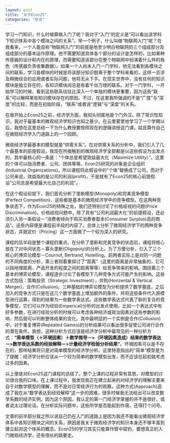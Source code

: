 ```yaml
---
layout: post
title: "关于Econ25"
categories: "杂谈"
---
```

学习一门知识，什么时候算做入门了呢？我对于“入门”的定义是“可以看出该学科下知识体系中各个模块之间的关系”。举一个例子，什么叫做“物联网入门”呢？在我看来，一个人能自称“物联网入门”的前提是他至少明白物联网的三个组成部分及组成部分的基本运作原理。他不需要知道具体各个部分的设计是怎样的，比如某种传感器的设计和内在的原理，而需要知道该部分在整个物联网中扮演着什么样的角色（传感器负责收集数据）。如果一个人尚未入门一门学科，他无法看到各模块之间的联系，学习各模块的时候是将该部分知识脱离于整个学科来看的，这样一旦涉及稍微综合的应用或者实际问题，他将无从下手。在现实世界中，没有任何的知识模块是独立存在的，各知识模块间总是有着千丝万缕的联系。对于一门学科，一开始学习的时候，看到这些联系往往比深入一个单独的模块更重要，因为这些“联系”可以解释某些知识模块存在的原因。不过，在这里我所强调的不是“广度”与“深度”的比较，而是在初始阶段，“联系”或者说“逻辑”与“深度”的关系。

在我开始上Econ25之前，经济学方面，我彻头彻尾地是个门外汉。除了常识性知识，我对于最基本的微观经济学知识也知之甚少。在云里雾里地学习了一个学期以后，我想在这里总结一下为什么教授要按照现在的逻辑讲授这门课，姑且算作自己在微观经济学入门道路上的一个回顾。

微观经济学最基本的模型就是“供需关系”。在对供需关系的分析中，我们引入了几个最基本的前提假设，我现在所接触到的微观经济学全部都是以这些假设为出发点的，其中最核心的一条是：“个体总是希望效益最大化（Maximize Utility）”。这里的个体可以指消费者、公司、团体等等。Econ25研究的对象是企业组织(Industrial Organizations)，所以课程将此假设中的“个体”替换成了公司，而对于公司来说，效益指的是公司的利润(profit)，于是就有了Econ25的核心前提假设"公司总是希望最大化自己的利润"。

在这个假设前提下，我们首先分析了垄断模型(Monopoly)和完美竞争模型(Perfect Competition)，这些都是基本的微观经济学中的竞争模型。在这两种竞争状态下，作为Econ25的特殊之处，我们还特别讨论了价格歧视的问题(Price Discrimination)。价格歧视问题中，除了具有“公司利润最大化”的前提假设，还必须引入另一条假设－“消费者倾向于购买消费者盈余(Consumer Surplus)高的商品”。这些内容便是课程前半段的内容了。总体上分析了微观经济学下的两种竞争状态，并就定价（Pricing）这一方面做了一个较为深入的研究。

课程的后半段是整个课程的重点。在分析了垄断和完美竞争的状态后，课程将核心放在了对中间状态－寡头垄断(Oligopoly)的分析上。为了方便分析，引入了三个核心的博弈论模型－Cournot, Bertrand, Hotelling。前两者实际上是对同一问题的不同角度的分析，第三者则着重探讨了“距离”（这里的距离是非常抽象的，它可以指地理距离、产品开发的程度之间的距离等等）给竞争带来的影响。围绕着三个基本的博弈论模型，课程逐步讨论了各模型下几种竞争方式可能产生的影响。这些方式包括：策略投资（Strategic Investment），并购(Horizental & Vertical Merger)，合作(Collusion)。三种基础的博弈论模型为分析提供了数学基底，之后加入的竞争方式只是在这几个数学基底上增加额外的条件，并将这些条件代入原模型进行运算，得到的结果为一些数学表达式。这些数学表达式代表了新的复合的竞争模型，它们可以作为经验(Emperical)分析的出发点使用。比如一个表达式中有好多参数，在进行经验分析的时候可以考虑各种经济或政治因素对这些参数的影响，然后就可以判断整体结果的变化。其中最明显的一个实例是合作(Collusion)中，对于重复博弈(Repeated Games)的分析结果可以看出很多促使公司进行合作的潜在条件。我想，这种分析方式应该是经济学分析中最常见的一种分析方式：**“简单模型（＋环境因素）＋数学推导－>（环境因素造成）结果的数学表达－>数学表达系数的经验解释－>计量经济学检验分析结果”**。环境因素可以是不存在的，那样结果将只是对简单模型的经济学分析。这里特意指出的“简单”模型是为了提醒：经济学分析应该从一个较为简单的数学模型出发，而不应该在起初就考虑过多的因素。

以上便是对Econ25这门课程的总结了。整个上课的过程非常有意思，对模型的讨论很合我的口味。在上课过程中，我发现我正在建立起来的对经济学的理解主要来自于对数学模型的理解，而不是对日常经济行为的观察。这种方式(Approach)造成了我在从“数学表达到经验解释”这一步的困难，很多时候我无法给出可以改变数学系数的经济实例。因为这个原因，我认定的第一门经济学掌握的并不是很好，或者说太过理论话。在分析实际问题中，这些所学是否能起到作用，还得打个问号。

文章的前半部分我之所以说自己仍在入门的道路上是因为我还不能看出微观经济学体系中各知识模块之间的关系，原因是我关于微观经济学的知识本身还不够丰富到建立起对这个体系的概念。Econ25的学习其实只能算作管中窥豹，要想真正的入门微观经济学，还有很长的路要走。